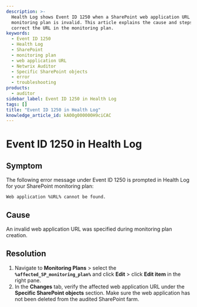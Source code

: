 ```yaml
---
description: >-
  Health Log shows Event ID 1250 when a SharePoint web application URL in a
  monitoring plan is invalid. This article explains the cause and steps to
  correct the URL in the monitoring plan.
keywords:
  - Event ID 1250
  - Health Log
  - SharePoint
  - monitoring plan
  - web application URL
  - Netwrix Auditor
  - Specific SharePoint objects
  - error
  - troubleshooting
products:
  - auditor
sidebar_label: Event ID 1250 in Health Log
tags: []
title: "Event ID 1250 in Health Log"
knowledge_article_id: kA00g000000H9ciCAC
---
```


# Event ID 1250 in Health Log

## Symptom

The following error message under Event ID 1250 is prompted in Health Log for your SharePoint monitoring plan:

```text
Web application %URL% cannot be found.
```

## Cause

An invalid web application URL was specified during monitoring plan creation.

## Resolution

1. Navigate to **Monitoring Plans** > select the **`%affected_SP_monitoring_plan%`** and click **Edit** > click **Edit item** in the right pane.
2. In the **Changes** tab, verify the affected web application URL under the **Specific SharePoint objects** section. Make sure the web application has not been deleted from the audited SharePoint farm.
